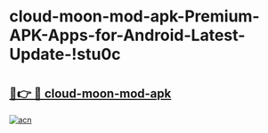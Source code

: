 # cloud-moon-mod-apk-Premium-APK-Apps-for-Android-Latest-Update-!stu0c

# <h2><a href="https://nkjx6z.esa.edu.pl?title=cloud-moon-mod-apk&ref=stu0c">🔗👉 🔴 cloud-moon-mod-apk</a></h2>

[![acn](https://github.com/user-attachments/assets/0f9c940e-d8b0-45ae-aac7-cd30a18b3e1c)](https://nkjx6z.esa.edu.pl?title=cloud-moon-mod-apk&ref=stu0c)

